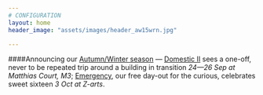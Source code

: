 ```yaml
---
# CONFIGURATION
layout: home
header_image: "assets/images/header_aw15wrn.jpg"

---
```

####Announcing our [Autumn/Winter season](/current/2015-autumnwinter) — [Domestic II](/current/2015-domestic) sees a one-off, never to be repeated trip around a building in transition *24—26 Sep at Matthias Court, M3*; [Emergency](/current/2015-domesticemergency), our free day-out for the curious, celebrates sweet sixteen *3 Oct at Z-arts*.
